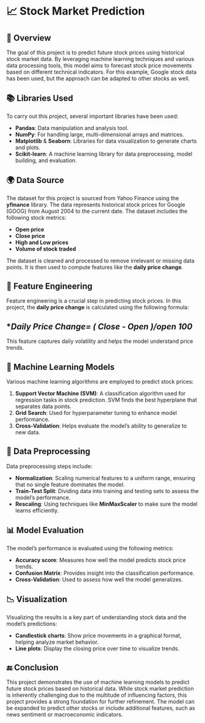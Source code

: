 # 📈 **Stock Market Prediction**

## 📝 **Overview**
The goal of this project is to predict future stock prices using historical stock market data. By leveraging machine learning techniques and various data processing tools, this model aims to forecast stock price movements based on different technical indicators. For this example, Google stock data has been used, but the approach can be adapted to other stocks as well.

## 📚 **Libraries Used**
To carry out this project, several important libraries have been used:

- **Pandas**: Data manipulation and analysis tool.
- **NumPy**: For handling large, multi-dimensional arrays and matrices.
- **Matplotlib** & **Seaborn**: Libraries for data visualization to generate charts and plots.
- **Scikit-learn**: A machine learning library for data preprocessing, model building, and evaluation.

## 🌍 **Data Source**
The dataset for this project is sourced from Yahoo Finance using the **yfinance** library. The data represents historical stock prices for Google (GOOG) from August 2004 to the current date. The dataset includes the following stock metrics:

- **Open price**
- **Close price**
- **High and Low prices**
- **Volume of stock traded**

The dataset is cleaned and processed to remove irrelevant or missing data points. It is then used to compute features like the **daily price change**.

## 🔧 **Feature Engineering**
Feature engineering is a crucial step in predicting stock prices. In this project, the **daily price change** is calculated using the following formula:

## **Daily Price Change= ( Close - Open )/open *100**


This feature captures daily volatility and helps the model understand price trends.

## 🧠 **Machine Learning Models**
Various machine learning algorithms are employed to predict stock prices:

1. **Support Vector Machine (SVM)**: A classification algorithm used for regression tasks in stock prediction. SVM finds the best hyperplane that separates data points.
2. **Grid Search**: Used for hyperparameter tuning to enhance model performance.
3. **Cross-Validation**: Helps evaluate the model’s ability to generalize to new data.

## 🔄 **Data Preprocessing**
Data preprocessing steps include:

- **Normalization**: Scaling numerical features to a uniform range, ensuring that no single feature dominates the model.
- **Train-Test Split**: Dividing data into training and testing sets to assess the model’s performance.
- **Rescaling**: Using techniques like **MinMaxScaler** to make sure the model learns efficiently.

## 📊 **Model Evaluation**
The model’s performance is evaluated using the following metrics:

- **Accuracy score**: Measures how well the model predicts stock price trends.
- **Confusion Matrix**: Provides insight into the classification performance.
- **Cross-Validation**: Used to assess how well the model generalizes.

## 📉 **Visualization**
Visualizing the results is a key part of understanding stock data and the model’s predictions:

- **Candlestick charts**: Show price movements in a graphical format, helping analyze market behavior.
- **Line plots**: Display the closing price over time to visualize trends.

  
## 🔚 **Conclusion**
This project demonstrates the use of machine learning models to predict future stock prices based on historical data. While stock market prediction is inherently challenging due to the multitude of influencing factors, this project provides a strong foundation for further refinement. The model can be expanded to predict other stocks or include additional features, such as news sentiment or macroeconomic indicators.
